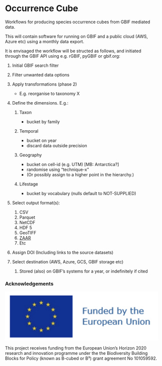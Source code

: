 # Occurrence Cube

Workflows for producing species occurrence cubes from GBIF mediated data.

This will contain software for running on GBIF and a public cloud (AWS, Azure etc) using a monthly data export. 

It is envisaged the workflow will be structed as follows, and initiated through the GBIF API using e.g. rGBIF, pyGBIF or gbif.org:

1. Initial GBIF search filter

2. Filter unwanted data options
    
2. Apply transformations (phase 2)
    
    * E.g. reorganise to taxonomy X
    
3. Define the dimensions. E.g.:

    1. Taxon
    
       * bucket by family
       
    2. Temporal
    
       * bucket on year
       * discard data outside precision
        
    3. Geography
    
       * bucket on cell-id (e.g. UTM) [MB: Antarctica?]
       * randomise using “technique-x”
       * (Or possibly assign to a higher point in the hierarchy.)
        
    4. Lifestage
    
       * bucket by vocabulary (nulls default to NOT-SUPPLIED)
        
4. Select output format(s):
 
    1. CSV
    2. Parquet
    3. NetCDF
    4. HDF 5
    5. GeoTIFF
    6. [ZAAR](https://zarr.readthedocs.io/en/stable/)
    7. Etc
    
5. Assign DOI (Including links to the source datasets)

6.  Select destination (AWS, Azure, GCS, GBIF storage etc)

    1. Stored (also) on GBIF’s systems for a year, or indefinitely if cited  
    
### Acknowledgements

![EU Funded](eu.png)

This project receives funding from the European Union’s Horizon 2020 research and innovation programme under the the Biodiversity Building Blocks for Policy (known as B-cubed or B³) grant agreement No 101059592.

